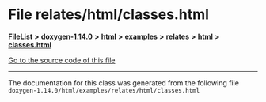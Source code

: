 

# File relates/html/classes.html



[**FileList**](files.md) **>** [**doxygen-1.14.0**](dir_9d5bad020669189c90cda983471be5d0.md) **>** [**html**](dir_05d1fd8a7cdd04f638f8b23196de02e2.md) **>** [**examples**](dir_aa52e73a32d193037813a53dcfe817b6.md) **>** [**relates**](dir_9b4d4c02ebee69a68b6f164e8fb77c57.md) **>** [**html**](dir_768e6f34c6a53e82b674d21d49da69e0.md) **>** [**classes.html**](relates_2html_2classes_8html.md)

[Go to the source code of this file](relates_2html_2classes_8html_source.md)





































































------------------------------
The documentation for this class was generated from the following file `doxygen-1.14.0/html/examples/relates/html/classes.html`

